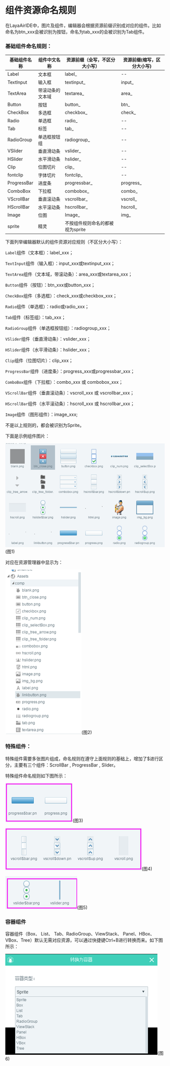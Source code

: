 # 组件资源命名规则

在LayaAirIDE中，图片及组件，编辑器会根据资源前缀识别成对应的组件。比如命名为btn_xxx会被识别为按钮，命名为tab_xxx的会被识别为Tab组件。

### 基础组件命名规则：

| 基础组件名称 | 组件中文名称     | 资源前缀（全写，不区分大小写）   | 资源前缀(缩写，区分大小写) |
| ------------ | ---------------- | -------------------------------- | -------------------------- |
| Label        | 文本框           | label_                           | --                         |
| TextInput    | 输入框           | textinput_                       | input_                     |
| TextArea     | 带滚动条的文本域 | textarea_                        | area_                      |
| Button       | 按钮             | button_                          | btn_                       |
| CheckBox     | 多选框           | checkbox_                        | check_                     |
| Radio        | 单选框           | radio_                           | --                         |
| Tab          | 标签             | tab_                             | --                         |
| RadioGroup   | 单选框按钮组     | radiogroup_                      | --                         |
| VSlider      | 垂直滑动条       | vslider_                         | --                         |
| HSlider      | 水平滑动条       | hslider_                         | --                         |
| Clip         | 位图切片         | clip_                            | --                         |
| fontclip     | 字体切片         | fontclip_                        | --                         |
| ProgressBar  | 进度条           | progressbar_                     | progress_                  |
| ComboBox     | 下拉框           | combobox_                        | combo_                     |
| VScrollBar   | 垂直滚动条       | vscrollbar_                      | vscroll_                   |
| HScrollBar   | 水平滚动条       | hscrollbar_                      | hscroll_                   |
| Image        | 位图             | Image_                           | img_                       |
| sprite       | 精灵             | 不按组件规则命名的都被视为sprite |                            |

下面列举编辑器默认的组件资源对应规则（不区分大小写）：

`Label`组件（文本框）：label_xxx；

`TextInput`组件（输入框）：input_xxx或textinput_xxx；

`TextArea`组件（文本域，带滚动条）：area_xxx或textarea_xxx；

`Button`组件（按钮）：btn_xxx或button_xxx；

`CheckBox`组件（多选框）：check_xxx或checkbox_xxx；

`Radio`组件（单选框）：radio或radio_xxx；

`Tab`组件（标签组）：tab_xxx；

`RadioGroup`组件（单选框按钮组）：radiogroup_xxx；

`VSlider`组件（垂直滑动条）：vslider_xxx；

`HSlider`组件（水平滑动条）：hslider_xxx；

`Clip`组件（位图切片）：clip_xxx；

`ProgressBar`组件（进度条）：progress_xxx或progressbar_xxx；

`ComboBox`组件（下拉框）：combo_xxx 或 combobox_xxx；

`VScrollBar`组件（垂直滚动条）：vscroll_xxx 或 vscrollbar_xxx；

`HScrollBar`组件（水平滚动条）：hscroll_xxx 或 hscrollbar_xxx；

`Image`组件（图形组件）：image_xxx;

不是以上规则的，都会被识别为Sprite。



下面是示例组件图片：

![1](img\1.png)(图1)

对应在资源管理器中显示为：

![2](img\2.png)(图2)



### 特殊组件：

特殊组件需要多张图片组成，命名规则在遵守上面规则的基础上，增加了$进行区分，主要有三个组件：ScrollBar , ProgressBar , Slider。

特殊组件命名规则如下图所示：

![3](img\3.png)(图3)

![4](img\4.png)(图4)

![5](img\5.png)(图5)



### 容器组件

容器组件（Box、 List、 Tab、RadioGroup、ViewStack、 Panel、HBox、VBox、Tree）默认无需对应资源，可以通过快捷键Ctrl+B进行转换而来。如下图所示：

![6](img\6.png)(图6)

